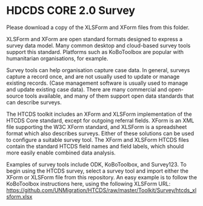 # HDCDS CORE 2.0 Survey
Please download a copy of the XLSForm and XForm files from this folder.

XLSForm and XForm are open standard formats designed to express a survey data model. Many common desktop and cloud-based survey tools support this standard. Platforms such as KoBoToolbox are popular with humanitarian organisations, for example.

Survey tools can help organisation capture case data. In general, surveys capture a record once, and are not usually used to update or manage existing records. (Case management software is usually used to manage and update existing case data). There are many commercial and open-source tools available, and many of them support open data standards that can describe surveys.

The HTCDS toolkit includes an XForm and XLSForm implementation of the HTCDS Core standard, except for outgoing referral fields. XForm is an XML file supporting the W3C XForm standard, and XLSForm is a spreadsheet format which also describes surveys. Either of these solutions can be used to configure a suitable survey tool. The XForm and XLSForm HTCDS files contain the standard HTCDS field names and field labels, which should more easily enable combined data analysis.

Examples of survey tools include ODK, KoBoToolbox, and Survey123. To begin using the HTCDS survey, select a survey tool and import either the XForm or XLSForm file from this repository. An easy example is to follow the KoBoToolbox instructions here, using the following XLSForm URL: https://github.com/UNMigration/HTCDS/raw/master/Toolkit/Survey/htcds_xlsform.xlsx
